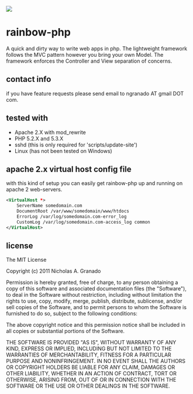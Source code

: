 ![](http://farm5.static.flickr.com/4100/4765711425_3ba06eff1b.jpg)

rainbow-php
===========

A quick and dirty way to write web apps in php. The lightweight framework follows the MVC pattern however you bring your 
own Model. The framework enforces the Controller and View separation of concerns.

contact info
------------
if you have feature requests please send email to ngranado AT gmail DOT com.

tested with
-----------
* Apache 2.X with mod_rewrite
* PHP 5.2.X and 5.3.X
* sshd (this is only required for 'scripts/update-site')
* Linux (has not been tested on Windows)

apache 2.x virtual host config file
-----------------------------------
with this kind of setup you can easily get rainbow-php up and running on apache 2 web-servers.

```xml
<VirtualHost *>
    ServerName somedomain.com
    DocumentRoot /var/www/somedomain/www/htdocs
    ErrorLog /var/log/somedomain.com-error_log
    CustomLog /var/log/somedomain.com-access_log common
</VirtualHost>
```

license
-------
The MIT License

Copyright (c) 2011 Nicholas A. Granado

Permission is hereby granted, free of charge, to any person obtaining a copy
of this software and associated documentation files (the "Software"), to 
deal in the Software without restriction, including without limitation 
the rights to use, copy, modify, merge, publish, distribute, sublicense, 
and/or sell copies of the Software, and to permit persons to whom the 
Software is furnished to do so, subject to the following conditions:

The above copyright notice and this permission notice shall be included in
all copies or substantial portions of the Software.

THE SOFTWARE IS PROVIDED "AS IS", WITHOUT WARRANTY OF ANY KIND, EXPRESS OR
IMPLIED, INCLUDING BUT NOT LIMITED TO THE WARRANTIES OF MERCHANTABILITY,
FITNESS FOR A PARTICULAR PURPOSE AND NONINFRINGEMENT. IN NO EVENT SHALL THE
AUTHORS OR COPYRIGHT HOLDERS BE LIABLE FOR ANY CLAIM, DAMAGES OR OTHER
LIABILITY, WHETHER IN AN ACTION OF CONTRACT, TORT OR OTHERWISE, ARISING
FROM, OUT OF OR IN CONNECTION WITH THE SOFTWARE OR THE USE OR OTHER 
DEALINGS IN THE SOFTWARE.